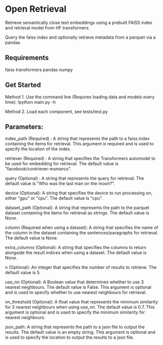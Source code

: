 # Open Retrieval

Retrieve semantically close text embeddings using a prebuilt FAISS index and retrieval model from HF transformers.

Query the faiss index and optionally retrieve metadata from a parquet via a pandas. 

## Requirements
faiss
transformers
pandas
numpy

## Get Started
Method 1. 
Use the command line (Requires loading data and models every time):
!python main.py -h

Method 2. 
Load each component, see tests/test.py

## Parameters:

index_path (Required) : A string that represents the path to a faiss index containing the items for retrieval. This argument is required and is used to specify the location of the index.

retriever (Required) : A string that specifies the Transformers automodel to be used for embedding for retrieval. The default value is "facebook/contriever-msmarco".

query (Optional) : A string that represents the query for retrieval. The default value is "Who was the last man on the moon?".

device (Optional): A string that specifies the device to run processing on, either "gpu" or "cpu". The default value is "cpu". 

dataset_path (Optional): A string that represents the path to the parquet dataset containing the items for retrieval as strings. The default value is None.

column (Required when using a dataset): A string that specifies the name of the column in the dataset containing the sentences/paragraphs for retrieval. The default value is None. 

extra_columns (Optional): A string that specifies the columns to return alongside the result indices when using a dataset. The default value is None. 

n (Optional): An integer that specifies the number of results to retrieve. The default value is 5.

use_nn (Optional): A Boolean value that determines whether to use 3 nearest neighbours. The default value is False. This argument is optional and is used to specify whether to use nearest neighbours for retrieval.

nn_threshold (Optional): A float value that represents the minimum similarity for 3 nearest neighbours when using use_nn. The default value is 0.7. This argument is optional and is used to specify the minimum similarity for nearest neighbours.

json_path: A string that represents the path to a json file to output the results. The default value is an empty string. This argument is optional and is used to specify the location to output the results to a json file.
